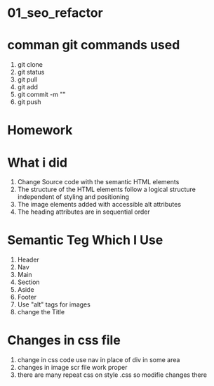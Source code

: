 # 01_seo_refactor

# comman git commands used


1. git clone
1. git status
1. git pull
1. git add
1. git commit -m ""
1. git push


# Homework

# What i did
1. Change Source code with the semantic HTML elements
1. The structure of the HTML elements follow a logical structure independent of styling and positioning
1. The image elements added with accessible alt attributes
1. The heading attributes are in sequential order

# Semantic Teg Which I Use

1. Header
1. Nav
1. Main
1. Section
1. Aside
1. Footer
1. Use "alt" tags for images
1. change the Title

# Changes  in css file

1. change in css code use nav in place of div in some area
1. changes in image scr file work proper 
1. there are many repeat css on style .css so modifie changes there